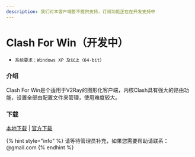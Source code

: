 ```yaml
---
description: 我们对本客户端暂不提供支持，订阅功能正在在开发支持中
---
```


# Clash For Win（开发中）

* `系统要求：Windows XP 及以上（64-bit）`

### 介绍

Clash For Win是个适用于V2Ray的图形化客户端，内核Clash具有强大的路由功能，设置全部由配置文件来管理，使用难度较大。

### 下载

[本地下载](https://bmxcloud.cc/dl.php?type=d&id=11) \| [官方下载](https://github.com/Fndroid/clash_for_windows_pkg/releases/download/0.5.8/Clash.for.Windows-0.5.8-win.zip)

{% hint style="info" %}
请等待管理员补充，如果您需要帮助请联系：@gmail.com
{% endhint %}


